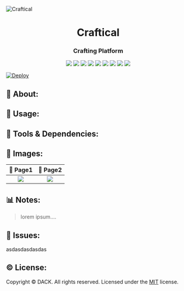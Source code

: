 ![Craftical](https://user-images.githubusercontent.com/75903418/126904616-abf9d0a5-8a68-4fd9-aa55-be0723d983e3.png)


















<h1 align = "center">Craftical</h1>
 <h3 align = "center">Crafting Platform</h3>

<p align = "center">
  <img src="https://img.shields.io/npm/v/npm?color=red&logo=npm"/>
  <img src="https://img.shields.io/node/v/jest"/>
  <img src="https://img.shields.io/github/license/DACK-OF-ALL-TRADES/craftical?color=cyan&label=License&logo=github&logoColor=cyan"/>
  <img src="https://img.shields.io/github/issues/DACK-OF-ALL-TRADES/craftical?color=yellow&label=Issues&logo=github&logoColor=yellow">
  <img src="https://img.shields.io/github/last-commit/DACK-OF-ALL-TRADES/craftical?color=orange&label=Last%20Commit&logo=git&logoColor=orange">
  <img src="https://img.shields.io/github/contributors/DACK-OF-ALL-TRADES/craftical?color=yellow&label=Contributors&logo=git&logoColor=yellow">
  <img src="https://img.shields.io/github/languages/count/DACK-OF-ALL-TRADES/craftical?color=green&label=Languages&logo=github&logoColor=green">
  <img src="https://img.shields.io/github/languages/top/DACK-OF-ALL-TRADES/craftical?color=red&label=HTML&logo=HTML5&logoColor=5">
  <img src="https://img.shields.io/github/repo-size/DACK-OF-ALL-TRADES/craftical?color=purple&label=Repo%20Size&logo=github&logoColor=purple">
</p>

 [![Deploy](https://www.herokucdn.com/deploy/button.svg)](https://craftical.herokuapp.com/)

## 🌲 About:

## 📓 Usage:


## 🧰 Tools & Dependencies:

## 🌄 Images:

📃 Page1                    | 📃 Page2
:-------------------------:   |:-------------------------:
![](/assets/ss1.png)      |![](/assets/ss2.png)


## 📊 Notes:

> lorem ipsum....


## 📮 Issues:
asdasdasdasdas

## ©️ License:
Copyright © DACK. All rights reserved.
Licensed under the [MIT](https://github.com/DACK-OF-ALL-TRADES/craftical/blob/main/LICENSE) license.
